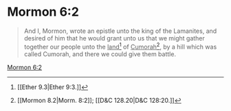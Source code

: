 # Mormon 6:2

> And I, Mormon, wrote an epistle unto the king of the Lamanites, and desired of him that he would grant unto us that we might gather together our people unto the <u>land</u>[^a] of <u>Cumorah</u>[^b], by a hill which was called Cumorah, and there we could give them battle.

[Mormon 6:2](https://www.churchofjesuschrist.org/study/scriptures/bofm/morm/6?lang=eng&id=p2#p2)


[^a]: [[Ether 9.3|Ether 9:3.]]
[^b]: [[Mormon 8.2|Morm. 8:2]]; [[D&C 128.20|D&C 128:20.]]
